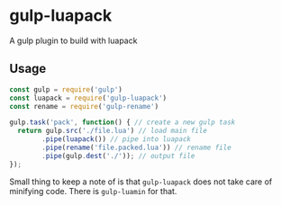 # gulp-luapack

A gulp plugin to build with luapack

## Usage

```js
const gulp = require('gulp')
const luapack = require('gulp-luapack')
const rename = require('gulp-rename')

gulp.task('pack', function() { // create a new gulp task
  return gulp.src('./file.lua') // load main file
		.pipe(luapack()) // pipe into luapack
		.pipe(rename('file.packed.lua')) // rename file
		.pipe(gulp.dest('./')); // output file
});
```
Small thing to keep a note of is that `gulp-luapack` does not take care of minifying code. There is `gulp-luamin` for that.